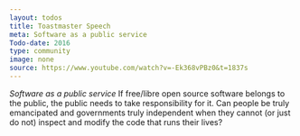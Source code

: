 ```yaml
---
layout: todos
title: Toastmaster Speech
meta: Software as a public service
Todo-date: 2016
type: community
image: none
source: https://www.youtube.com/watch?v=-Ek368vPBz0&t=1837s
---
```


*Software as a public service* If free/libre open source software belongs to the public, the public needs to take responsibility for it. Can people be truly emancipated and governments truly independent when they cannot (or just do not) inspect and modify the code that runs their lives?

